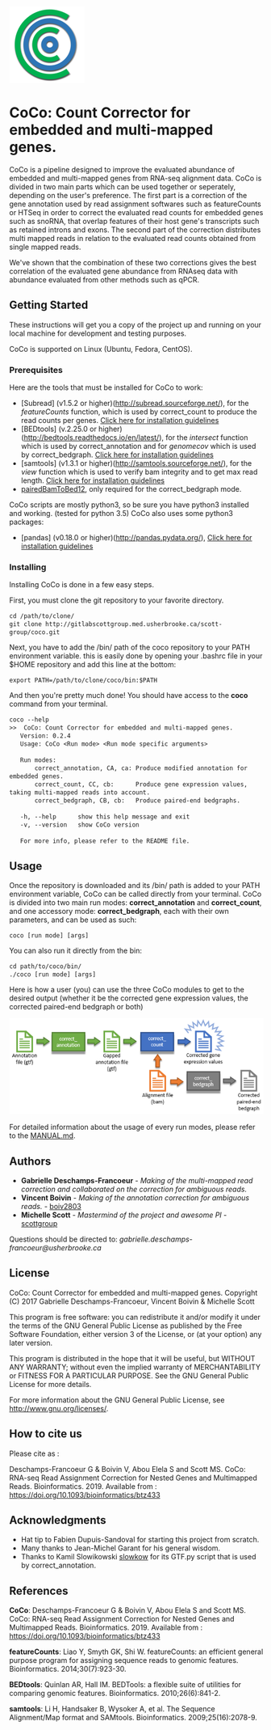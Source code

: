 ![alt tag](ressources/CoCoLogo.PNG)
# **CoCo**: Count Corrector for embedded and multi-mapped genes.

CoCo is a pipeline designed to improve the evaluated abundance of embedded and multi-mapped genes from RNA-seq alignment data. CoCo is divided in two main parts which can be used together or seperately, depending on the user's preference. The first part is a correction of the gene annotation used by read assignment softwares such as featureCounts or HTSeq in order to correct the evaluated read counts for embedded genes such as snoRNA, that overlap features of their host gene's transcripts such as retained introns and exons. The second part of the correction distributes multi mapped reads in relation to the evaluated read counts obtained from single mapped reads.

We've shown that the combination of these two corrections gives the best correlation of the evaluated gene abundance from RNAseq data with abundance evaluated from other methods such as qPCR.



## **Getting Started**

These instructions will get you a copy of the project up and running on your local machine for development and testing purposes.

CoCo is supported on Linux (Ubuntu, Fedora, CentOS).

### **Prerequisites**

Here are the tools that must be installed for CoCo to work:

* [Subread] (v1.5.2 or higher)(http://subread.sourceforge.net/), for the *featureCounts* function, which is used by correct_count to produce the read counts per genes. [Click here for installation guidelines](http://bioinf.wehi.edu.au/subread-package/)
* [BEDtools] (v.2.25.0 or higher)(http://bedtools.readthedocs.io/en/latest/), for the *intersect* function which is used by correct_annotation and for *genomecov* which is used by correct_bedgraph. [Click here for installation guidelines](http://bedtools.readthedocs.io/en/latest/content/installation.html)
* [samtools] (v1.3.1 or higher)(http://samtools.sourceforge.net/), for the *view* function which is used to verify bam integrity and to get max read length. [Click here for installation guidelines](http://www.htslib.org/download/)
* [pairedBamToBed12](https://github.com/Population-Transcriptomics/pairedBamToBed12), only required for the correct_bedgraph mode.


CoCo scripts are mostly python3, so be sure you have python3 installed and working. (tested for python 3.5)
CoCo also uses some python3 packages:
* [pandas] (v0.18.0 or higher)(http://pandas.pydata.org/), [Click here for installation guidelines](http://pandas.pydata.org/pandas-docs/stable/install.html)



### **Installing**

Installing CoCo is done in a few easy steps.

First, you must clone the git repository to your favorite directory.

```
cd /path/to/clone/
git clone http://gitlabscottgroup.med.usherbrooke.ca/scott-group/coco.git
```

Next, you have to add the /bin/ path of the coco repository to your PATH environment variable.
this is easily done by opening your .bashrc file in your $HOME repository and add this line at the bottom:

```
export PATH=/path/to/clone/coco/bin:$PATH
```

And then you're pretty much done! You should have access to the **coco** command from your terminal.

 ```
coco --help
>>	CoCo: Count Corrector for embedded and multi-mapped genes.
	Version: 0.2.4
	Usage: CoCo <Run mode> <Run mode specific arguments>

	Run modes:
		correct_annotation, CA, ca:	Produce modified annotation for embedded genes.
		correct_count, CC, cb:		Produce gene expression values, taking multi-mapped reads into account.
		correct_bedgraph, CB, cb:	Produce paired-end bedgraphs.

	-h, --help      show this help message and exit
	-v, --version   show CoCo version

	For more info, please refer to the README file.
```



## **Usage**

Once the repository is downloaded and its /bin/ path is added to your PATH environment variable, CoCo can be called directly from your terminal.
CoCo is divided into two main run modes: **correct_annotation** and **correct_count**, and one accessory mode: **correct_bedgraph**, each with their own parameters, and can be used as such:

```
coco [run mode] [args]
```

You can also run it directly from the bin:

```
cd path/to/coco/bin/
./coco [run mode] [args]
```

Here is how a user (you) can use the three CoCo modules to get to the desired output (whether it be the corrected gene expression values, the corrected paired-end bedgraph or both)

<img src="ressources/CoCoPipeline.PNG" alt="CoCo Pipeline" style="width: 700px;"/>

For detailed information about the usage of every run modes, please refer to the [MANUAL.md](MANUAL.md).



## **Authors**

* **Gabrielle Deschamps-Francoeur** - *Making of the multi-mapped read correction and collaborated on the correction for ambiguous reads.*
* **Vincent Boivin** - *Making of the annotation correction for ambiguous reads.* - [boiv2803](http://gitlabscottgroup.med.usherbrooke.ca/u/boiv2803)
* **Michelle Scott** - *Mastermind of the project and awesome PI* - [scottgroup](http://scottgroup.med.usherbrooke.ca/)

Questions should be directed to: _gabrielle.deschamps-francoeur@usherbrooke.ca_


## **License**

CoCo: Count Corrector for embedded and multi-mapped genes.
Copyright (C) 2017 Gabrielle Deschamps-Francoeur, Vincent Boivin & Michelle Scott

This program is free software: you can redistribute it and/or modify
it under the terms of the GNU General Public License as published by
the Free Software Foundation, either version 3 of the License, or
(at your option) any later version.

This program is distributed in the hope that it will be useful,
but WITHOUT ANY WARRANTY; without even the implied warranty of
MERCHANTABILITY or FITNESS FOR A PARTICULAR PURPOSE. See the
GNU General Public License for more details.

For more information about the GNU General Public License, see <http://www.gnu.org/licenses/>.



## **How to cite us**

Please cite as :

Deschamps-Francoeur G & Boivin V, Abou Elela S and Scott MS. CoCo: RNA-seq Read Assignment Correction for Nested Genes 
and Multimapped Reads. Bioinformatics. 2019. Available from : <https://doi.org/10.1093/bioinformatics/btz433>



## **Acknowledgments**

* Hat tip to Fabien Dupuis-Sandoval for starting this project from scratch.
* Many thanks to Jean-Michel Garant for his general wisdom.
* Thanks to Kamil Slowikowski [slowkow](https://gist.github.com/slowkow) for its GTF.py script that is used by correct_annotation.



## **References**
**CoCo**: Deschamps-Francoeur G & Boivin V, Abou Elela S and Scott MS. CoCo: RNA-seq Read Assignment Correction for Nested Genes 
and Multimapped Reads. Bioinformatics. 2019. Available from : <https://doi.org/10.1093/bioinformatics/btz433>

**featureCounts**: Liao Y, Smyth GK, Shi W. featureCounts: an efficient general purpose program for assigning sequence reads to genomic features. Bioinformatics. 2014;30(7):923-30.

**BEDtools**: Quinlan AR, Hall IM. BEDTools: a flexible suite of utilities for comparing genomic features. Bioinformatics. 2010;26(6):841-2.

**samtools**: Li H, Handsaker B, Wysoker A, et al. The Sequence Alignment/Map format and SAMtools. Bioinformatics. 2009;25(16):2078-9.

